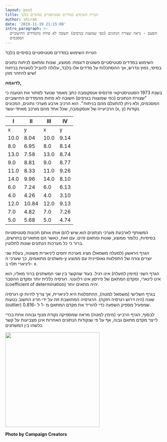 ```yaml
---
layout: post
title: הטיית השימוש במדדים סטטיסטיים בסיסיים בלבד
author: shiran
date: '2019-11-19 21:15:08'
intro_paragraph: >-
  והפעם - נראה שצורת הנתונים (כפי שמוצגת בגרפים) חשובה לא פחות מהמדדים החישוביים
  המסכמים
---
```

הטיית השימוש במדדים סטטיסטיים בסיסיים בלבד

השימוש במדדים סטטיסטיים פשוטים דוגמת: ממוצע, שונות ומתאם לניתוח נתונים בסיסי, נפוץ ונדרש, אך ההסתכלות על מדדים אלו בלבד, עלולה להוביל לטעויות בניתוח שיש להיזהר מהן!

**לדוגמה,** 

בשנת 1973 הסטטיסטיקאי פרנסיס אנסקומבה כתב מאמר שנועד לסתור את הטענה כי "שצורת הנתונים (כפי שמוצגת בגרפים) חשובה לא פחות מהמדדים החישוביים המסכמים, ולא ניתן להתעלם מהם בניתוח״.  הוא הרכיב ארבע מערכי נתונים, המכונים הרביעייה של אנסקומבה, שכל אחד מהם מורכב מאחד-עשר (x, y) נקודות. 


| I     | II     | III   | IV    |
|-------|--------|-------|-------|
| x     | y      | x     | y     | x     | y      | x     | y      |
| 10\.0 | 8\.04  | 10\.0 | 9\.14 | 10\.0 | 7\.46  | 8\.0  | 6\.58  |
| 8\.0  | 6\.95  | 8\.0  | 8\.14 | 8\.0  | 6\.77  | 8\.0  | 5\.76  |
| 13\.0 | 7\.58  | 13\.0 | 8\.74 | 13\.0 | 12\.74 | 8\.0  | 7\.71  |
| 9\.0  | 8\.81  | 9\.0  | 8\.77 | 9\.0  | 7\.11  | 8\.0  | 8\.84  |
| 11\.0 | 8\.33  | 11\.0 | 9\.26 | 11\.0 | 7\.81  | 8\.0  | 8\.47  |
| 14\.0 | 9\.96  | 14\.0 | 8\.10 | 14\.0 | 8\.84  | 8\.0  | 7\.04  |
| 6\.0  | 7\.24  | 6\.0  | 6\.13 | 6\.0  | 6\.08  | 8\.0  | 5\.25  |
| 4\.0  | 4\.26  | 4\.0  | 3\.10 | 4\.0  | 5\.39  | 19\.0 | 12\.50 |
| 12\.0 | 10\.84 | 12\.0 | 9\.13 | 12\.0 | 8\.15  | 8\.0  | 5\.56  |
| 7\.0  | 4\.82  | 7\.0  | 7\.26 | 7\.0  | 6\.42  | 8\.0  | 7\.91  |
| 5\.0  | 5\.68  | 5\.0  | 4\.74 | 5\.0  | 5\.73  | 8\.0  | 6\.89  |


המשותף לארבעת מערכי הנתונים הוא שיש להם אותו אותם תכונות סטטיסטיות בסיסיות, כלומר ממוצע, שונות ומתאם זהים. עם זאת, כאשר הם מתוארים בתרשים, ברור כי כל מערכות הנתונים שונות לחלוטין.




הגרף הראשון (למעלה משמאל) מציג מערכת יחסים ליניארית פשוטה, בעלת שני משתנים מתואמים, כך שערכי ה-y יוצרים צורה של התפלגות גאוסיינית עם ממוצע ליניארי תלוי ב- x.

הגרף השני (מימין למעלה) אינו רגיל. בעוד שהקשר בין שני המשתנים ברור מאליו, הוא אינו לינארי, ומקדם המתאם של פירסון אינו רלוונטי. רגרסיה כללית יותר ומקדם ההסבר (coefficient of determination) יהיה מתאים יותר.

בגרף השלישי (משמאל למטה), ההתפלגות היא ליניארית, אך צריך להיות קו רגרסיה שונה (היה דרוש רגרסיה חזקה). הרגרסיה המחושבת זזה על ידי חריג החשוב כטעות (outlier) שמפעיל מספיק השפעה כדי להוריד את מקדם המתאם מ -1 ל -0.816.

לבסוף, הגרף הרביעי (מימין למטה) מראה שמספיקה נקודת מנוף גבוהה אחת בכדי לייצר מקדם מתאם גבוה, אף על פי שנקודות הנתונים האחרות אינן מצביעות על קשר כלשהו בין המשתנים.


<img src="/assets/img/uploads/.jpg" style="width: 300px"/>

**Photo by Campaign Creators**

